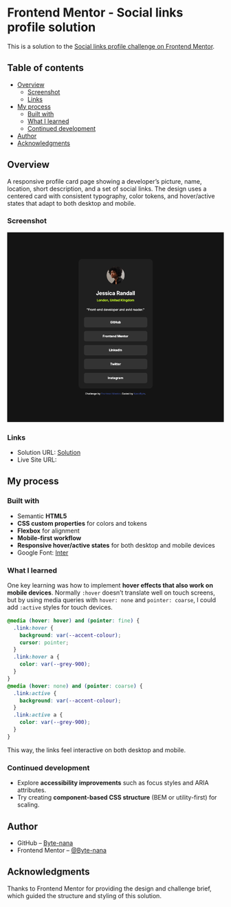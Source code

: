 # Frontend Mentor - Social links profile solution

This is a solution to the [Social links profile challenge on Frontend Mentor](https://www.frontendmentor.io/challenges/social-links-profile-UG32l9m6dQ).

## Table of contents

- [Overview](#overview)
  - [Screenshot](#screenshot)
  - [Links](#links)
- [My process](#my-process)
  - [Built with](#built-with)
  - [What I learned](#what-i-learned)
  - [Continued development](#continued-development)
- [Author](#author)
- [Acknowledgments](#acknowledgments)

## Overview

A responsive profile card page showing a developer’s picture, name, location, short description, and a set of social links. The design uses a centered card with consistent typography, color tokens, and hover/active states that adapt to both desktop and mobile.

### Screenshot

![](./Screenshot.png)

### Links

- Solution URL: [Solution](https://github.com/Byte-nana/frontend-mentor-social-links-profile)
- Live Site URL: []()

## My process

### Built with

- Semantic **HTML5**
- **CSS custom properties** for colors and tokens
- **Flexbox** for alignment
- **Mobile-first workflow**
- **Responsive hover/active states** for both desktop and mobile devices
- Google Font: [Inter](https://fonts.google.com/specimen/Inter)

### What I learned

One key learning was how to implement **hover effects that also work on mobile devices**. Normally `:hover` doesn’t translate well on touch screens, but by using media queries with `hover: none` and `pointer: coarse`, I could add `:active` styles for touch devices.

```css
@media (hover: hover) and (pointer: fine) {
  .link:hover {
    background: var(--accent-colour);
    cursor: pointer;
  }
  .link:hover a {
    color: var(--grey-900);
  }
}
@media (hover: none) and (pointer: coarse) {
  .link:active {
    background: var(--accent-colour);
  }
  .link:active a {
    color: var(--grey-900);
  }
}
```

This way, the links feel interactive on both desktop and mobile.

### Continued development

- Explore **accessibility improvements** such as focus styles and ARIA attributes.
- Try creating **component-based CSS structure** (BEM or utility-first) for scaling.

## Author

- GitHub – [Byte-nana](https://github.com/Byte-nana)
- Frontend Mentor – [@Byte-nana](https://www.frontendmentor.io/profile/Byte-nana)

## Acknowledgments

Thanks to Frontend Mentor for providing the design and challenge brief, which guided the structure and styling of this solution.
